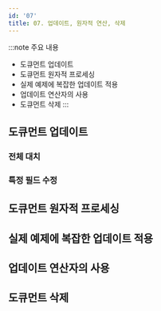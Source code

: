 ```yaml
---
id: '07'
title: 07. 업데이트, 원자적 연산, 삭제
---
```


:::note 주요 내용
- 도큐먼트 업데이트
- 도큐먼트 원자적 프로세싱
- 실제 예제에 복잡한 업데이트 적용
- 업데이트 연산자의 사용
- 도큐먼트 삭제
:::

## 도큐먼트 업데이트

### 전체 대치

### 특정 필드 수정

## 도큐먼트 원자적 프로세싱

## 실제 예제에 복잡한 업데이트 적용

## 업데이트 연산자의 사용

## 도큐먼트 삭제
